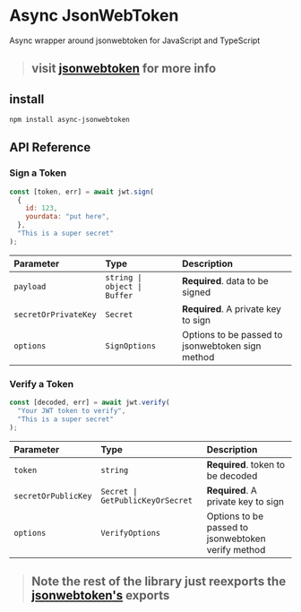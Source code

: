 # Async JsonWebToken

Async wrapper around jsonwebtoken for JavaScript and TypeScript

> ## visit [jsonwebtoken](https://github.com/auth0/node-jsonwebtoken) for more info

## install

```bash
npm install async-jsonwebtoken
```

## API Reference

### Sign a Token

```js
const [token, err] = await jwt.sign(
  {
    id: 123,
    yourdata: "put here",
  },
  "This is a super secret"
);
```

| Parameter            | Type                         | Description                                      |
| :------------------- | :--------------------------- | :----------------------------------------------- |
| `payload`            | `string \| object \| Buffer` | **Required**. data to be signed                  |
| `secretOrPrivateKey` | `Secret`                     | **Required**. A private key to sign              |
| `options`            | `SignOptions`                | Options to be passed to jsonwebtoken sign method |

### Verify a Token

```js
const [decoded, err] = await jwt.verify(
  "Your JWT token to verify",
  "This is a super secret"
);
```

| Parameter           | Type                             | Description                                        |
| :------------------ | :------------------------------- | :------------------------------------------------- |
| `token`             | `string`                         | **Required**. token to be decoded                  |
| `secretOrPublicKey` | `Secret \| GetPublicKeyOrSecret` | **Required**. A private key to sign                |
| `options`           | `VerifyOptions`                  | Options to be passed to jsonwebtoken verify method |

> ## Note the rest of the library just reexports the [jsonwebtoken's](https://github.com/auth0/node-jsonwebtoken) exports
